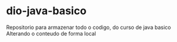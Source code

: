 # dio-java-basico
Repositorio para armazenar todo o codigo, do curso de java basico
Alterando o conteudo de forma local
